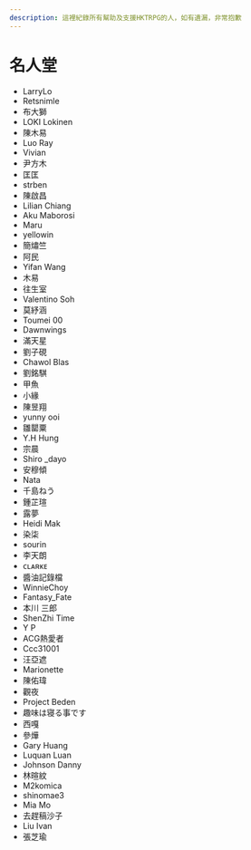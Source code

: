 ```yaml
---
description: 這裡紀錄所有幫助及支援HKTRPG的人，如有遺漏，非常抱歉
---
```


# 名人堂

* LarryLo&#x20;
* Retsnimle&#x20;
* 布大獅&#x20;
* LOKI Lokinen&#x20;
* 陳木易&#x20;
* Luo Ray&#x20;
* Vivian&#x20;
* 尹方木&#x20;
* 匡匡&#x20;
* strben&#x20;
* 陳啟昌&#x20;
* Lilian Chiang&#x20;
* Aku Maborosi&#x20;
* Maru&#x20;
* yellowin&#x20;
* 簡熽竺&#x20;
* 阿民&#x20;
* Yifan Wang&#x20;
* 木易&#x20;
* 往生室&#x20;
* Valentino Soh&#x20;
* 莫紓涵&#x20;
* Toumei 00&#x20;
* Dawnwings&#x20;
* 滿天星&#x20;
* 劉子硯&#x20;
* Chawol Blas&#x20;
* 劉銘騏&#x20;
* 甲魚&#x20;
* 小緣&#x20;
* 陳昱翔&#x20;
* yunny ooi&#x20;
* 雛罌粟&#x20;
* Y.H Hung&#x20;
* 宗晨&#x20;
* Shiro \_dayo&#x20;
* 安穆傾&#x20;
* Nata&#x20;
* 千島ねう&#x20;
* 鍾芷瑄&#x20;
* 露夢&#x20;
* Heidi Mak&#x20;
* 染柒&#x20;
* sourin&#x20;
* 李天朗&#x20;
* ᴄʟᴀʀᴋᴇ&#x20;
* 醬油記錄檔&#x20;
* WinnieChoy&#x20;
* Fantasy\_Fate&#x20;
* 本川 三郎&#x20;
* ShenZhi Time&#x20;
* Y P&#x20;
* ACG熱愛者 &#x20;
* Ccc31001&#x20;
* 汪亞遮&#x20;
* Marionette&#x20;
* 陳佑瑋&#x20;
* 觀夜&#x20;
* Project Beden&#x20;
* 趣味は寝る事です&#x20;
* 西嘎&#x20;
* 參燁&#x20;
* Gary Huang&#x20;
* Luquan Luan&#x20;
* Johnson Danny&#x20;
* 林暄紋&#x20;
* M2komica&#x20;
* shinomae3&#x20;
* Mia Mo&#x20;
* 去趕稿沙子&#x20;
* Liu Ivan&#x20;
* 張芝瑜
